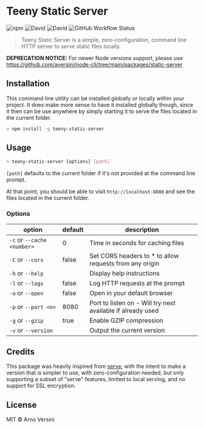 # Teeny Static Server

![npm](https://img.shields.io/npm/v/teeny-static-server?label=version&logo=npm)
![David](https://img.shields.io/david/aversini/teeny-static-server?logo=npm)
![David](https://img.shields.io/david/dev/aversini/teeny-static-server?logo=npm)
![GitHub Workflow Status](https://img.shields.io/github/workflow/status/aversini/teeny-static-server/coverage?label=coverage&logo=github)

> Teeny Static Server is a simple, zero-configuration, command line HTTP server to serve static files locally.

**DEPRECATION NOTICE:** For newer Node versions support, please use https://github.com/aversini/node-cli/tree/main/packages/static-server

## Installation

This command line utility can be installed globally or locally within your project. It does make more sense to have it installed globally though, since it then can be use anywhere by simply starting it to serve the files located in the current folder.

```sh
> npm install -g teeny-static-server
```

## Usage

```sh
> teeny-static-server [options] [path]
```

`[path]` defaults to the current folder if it's not provided at the command line prompt.

At that point, you should be able to visit `http://localhost:8080` and see the files located in the current folder.

### Options

| option                     | default | description                                                 |
| -------------------------- | ------- | ----------------------------------------------------------- |
| `-c` or `--cache <number>` | 0       | Time in seconds for caching files                           |
| `-C` or `--cors`           | false   | Set CORS headers to \* to allow requests from any origin    |
| `-h` or `--help`           |         | Display help instructions                                   |
| `-l` or `--logs`           | false   | Log HTTP requests at the prompt                             |
| `-o` or `--open`           | false   | Open in your default browser                                |
| `-p` or `--port <n>`       | 8080    | Port to listen on - Will try next available if already used |
| `-g` or `--gzip`           | true    | Enable GZIP compression                                     |
| `-v` or `--version`        |         | Output the current version                                  |

## Credits

This package was heavily inspired from [serve](https://github.com/vercel/serve), with the intent to make a version that is simpler to use, with zero-configuration needed, but only supporting a subset of "serve" features, limited to local serving, and no support for SSL encryption.

## License

MIT © Arno Versini
